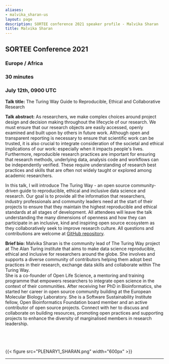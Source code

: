 ```yaml
---
aliases:
- malvika_sharan-us
layout: page
description: SORTEE conference 2021 speaker profile - Malvika Sharan
title: Malvika Sharan
---
```


## SORTEE Conference 2021   

### Europe / Africa   

### 30 minutes    

### July 12th, 0900 UTC     


**Talk title:** The Turing Way Guide to Reproducible, Ethical and Collaborative Research   

**Talk abstract:**  As researchers, we make complex choices around project design and decision making throughout the lifecycle of our research. We must ensure that our research objects are easily accessed, openly examined and built upon by others in future work. Although open and transparent reporting is necessary to ensure that scientific work can be trusted, it is also crucial to integrate consideration of the societal and ethical implications of our work: especially when it impacts people's lives. Furthermore, reproducible research practices are important for ensuring that research methods, underlying data, analysis code and workflows can be independently verified. These require understanding of research best practices and skills that are often not widely taught or explored among academic researchers.   

In this talk, I will introduce The Turing Way - an open source community-driven guide to reproducible, ethical and inclusive data science and research. Our goal is to provide all the information that researchers, industry professionals and community leaders need at the start of their projects to ensure that they maintain the highest reproducible and ethical standards at all stages of development. All attendees will leave the talk understanding the many dimensions of openness and how they can participate in an inclusive, kind and inspiring open source ecosystem as they collaboratively seek to improve research culture. All questions and contributions are welcome at [GitHub repository](https://github.com/alan-turing-institute/the-turing-way).   

**Brief bio:** Malvika Sharan is the community lead of The Turing Way project at The Alan Turing institute that aims to make data science reproducible, ethical and inclusive for researchers around the globe. She involves and supports a diverse community of contributors helping them adopt best practices in their research, exchange data skills and collaborate within The Turing Way.    
She is a co-founder of Open Life Science, a mentoring and training programme that empowers researchers to integrate open science in the context of their communities. After receiving her PhD in Bioinformatics, she started her career in open source community building at the European Molecular Biology Laboratory. She is a Software Sustainability Institute fellow, Open Bioinformatics Foundation board member and an active contributor of open source projects. Connect with her to discuss and collaborate on building resources, promoting open practices and supporting projects to enhance the diversity of marginalised members in research leadership.   


&nbsp;
--------------------------------------------------------------------------------------------------------------------

{{< figure src="PLENARY1_SHARAN.png" width="600px" >}}

--------------------------------------------------------------------------------------------------------------------

&nbsp;



